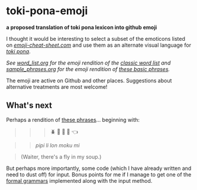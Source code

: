 # toki-pona-emoji
**a proposed translation of toki pona lexicon into github emoji**

I thought it would be interesting to select a subset of the emoticons listed on *[emoji-cheat-sheet.com](http://emoji-cheat-sheet.com)* and use them as an alternate visual language for *[toki pona](http://rowa.giso.de/languages/toki-pona/english/toki-pona-lessons.pdf)*.

_See [word_list.org](https://github.com/holtzermann17/toki-pona-emoji/blob/master/word_list.org) for the emoji rendition of the [classic word list](http://tokipona.net/tp/ClassicWordList.aspx) and [sample_phrases.org](https://github.com/holtzermann17/toki-pona-emoji/blob/master/sample_phrases.org) for the emoji rendition of [these basic phrases](http://www.omniglot.com/language/phrases/tokipona.htm)._

The emoji are active on Github and other places.  Suggestions about alternative treatments are most welcome!

## What's next

Perhaps a rendition of [these phrases](http://tokipona.net/tp/janpije/text/zompist.html)... beginning with:

>>> :beetle: :small_red_triangle: :bow: :stew: :point_left:

>>_pipi li lon moku mi_

> (Waiter, there's a fly in my soup.)

But perhaps more importantly, some code (which I have already written and need to dust off) for input.  Bonus points for me if I manage to get one of the [formal grammars](http://www2.hawaii.edu/~chin/661F12/Projects/ztomaszewski.pdf) implemented along with the input method.

